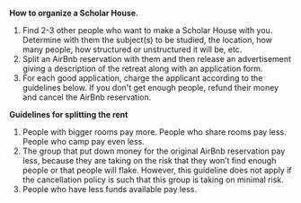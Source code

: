 **How to organize a Scholar House.**

1. Find 2-3 other people who want to make a Scholar House with you.  Determine with them the subject(s) to be studied, the location, how many people, how structured or unstructured it will be, etc.
2. Split an AirBnb reservation with them and then release an advertisement giving a description of the retreat along with an application form.
3. For each good application, charge the applicant according to the guidelines below.  If you don't get enough people, refund their money and cancel the AirBnb reservation.

**Guidelines for splitting the rent**

1. People with bigger rooms pay more. People who share rooms pay less. People who camp pay even less.
2. The group that put down money for the original AirBnb reservation pay less, because they are taking on the risk that they won’t find enough people or that people will flake.  However, this guideline does not apply if the cancellation policy is such that this group is taking on minimal risk.
3. People who have less funds available pay less.
